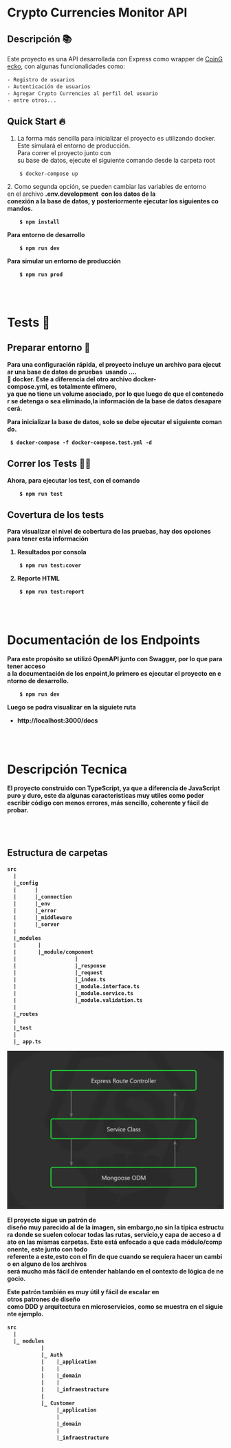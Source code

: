 # Crypto Currencies Monitor API


## Descripción 📚

Este proyecto es una API desarrollada con Express como wrapper de [CoinGecko](https://www.coingecko.com/en/api),
con algunas funcionalidades como:

    - Registro de usuarios
    - Autenticación de usuarios
    - Agregar Crypto Currencies al perfil del usuario
    - entre otros...

## Quick Start 🔥

1. La forma más sencilla para inicializar el proyecto es utilizando docker.
Este simulará el entorno de producción. Para correr el proyecto junto con 
su base de datos, ejecute el siguiente comando desde la carpeta root

```shell
    $ docker-compose up
```

2. Como segunda opción, se pueden cambiar las variables de entorno
en el archivo <strong>.env.development <strong> con los datos de la 
conexión a la base de datos, y posteriormente ejecutar los siguientes comandos.

```shell
    $ npm install
```

Para entorno de desarrollo

```shell
    $ npm run dev
```

Para simular un entorno de producción

```shell
    $ npm run prod
```
<br>
<br>

# Tests 🧪

## Preparar entorno 🎯

Para una configuración rápida, el proyecto incluye un archivo para ejecutar una base de datos de pruebas 
usando ....🐳 docker. Este a diferencia del otro archivo docker-compose.yml, es totalmente efímero,
ya que no tiene un volume asociado, por lo que luego de que el contenedor se detenga o sea eliminado,la información de la base de datos desaparecerá.

Para inicializar la base de datos, solo se debe ejecutar el siguiente comando.

```shell
 $ docker-compose -f docker-compose.test.yml -d
```

## Correr los Tests 🏃‍♀️

Ahora, para ejecutar los test, con el comando

```shell
    $ npm run test
```

## Covertura de los tests

Para visualizar el nivel de cobertura de las pruebas,
hay dos opciones para tener esta información

1. Resultados por consola

```shell
    $ npm run test:cover
```

2. Reporte HTML

```shell
    $ npm run test:report
```
<br>
<br>

# Documentación de los Endpoints

Para este propósito se utilizó OpenAPI junto con Swagger, por lo que para tener acceso 
a la documentación de los enpoint,lo primero es ejecutar el proyecto en entorno de desarrollo.

```shell
    $ npm run dev
```

Luego se podra visualizar en la siguiete ruta

- http://localhost:3000/docs

<br>
<br>

# Descripción Tecnica

El proyecto construido con TypeScript, ya que a diferencia de JavaScript puro y duro, este 
da algunas caracteristicas muy utiles como poder escribir código con menos errores, más sencillo,
coherente y fácil de probar.

<br>
<br>

## Estructura de carpetas

```
src
  |
  |_config
  |      |
  |      |_connection
  |      |_env
  |      |_error
  |      |_middleware
  |      |_server
  |
  |_modules
  |       |
  |       |_module/component
  |                   |
  |                   |_response
  |                   |_request
  |                   |_index.ts
  |                   |_module.interface.ts
  |                   |_module.service.ts
  |                   |_module.validation.ts
  |
  |_routes
  |
  |_test
  |
  |_ app.ts
```

<img src="./assets/pattern.PNG">

El proyecto sigue un patrón de diseño muy parecido al de la imagen, sin embargo,no sin la típica estructura donde se suelen colocar todas las rutas, servicio,y capa de acceso a dato en las mismas carpetas. Este está enfocado a que cada módulo/componente, este junto con todo
referente a este,esto con el fin de que cuando se requiera hacer un cambio en alguno de los archivos 
será mucho más fácil de entender hablando en el contexto de lógica de negocio.

Este patrón también es muy útil y fácil de escalar en otros patrones de diseño 
como DDD y arquitectura en microservicios, como se muestra en el siguiente ejemplo.

```
src
  |
  |_ modules
           |
           |_ Auth
           |    |_application
           |    |
           |    |_domain
           |    |
           |    |_infraestructure
           |
           |_ Customer
                |_application
                |
                |_domain
                |
                |_infraestructure
```